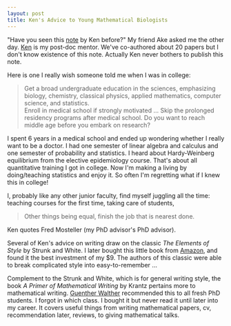 ```yaml
---
layout: post
title: Ken's Advice to Young Mathematical Biologists
---
```


"Have you seen this [note](./Lange-Advice.pdf) by Ken before?" My friend Ake asked me the other day. [Ken](http://research.mednet.ucla.edu/institution/personnel?personnel_id=45702) is my post-doc mentor. We've co-authored about 20 papers but I don't know existence of this note.  Actually Ken never bothers to publish this note. 

Here is one I really wish someone told me when I was in college:  
  
> Get a broad undergraduate education in the sciences, emphasizing biology, chemistry, classical physics, applied mathematics, computer science, and statistics.  
> Enroll in medical school if strongly motivated … Skip the prolonged residency programs after medical school. Do you want to reach middle age before you embark on research?

I spent 6 years in a medical school and ended up wondering whether I really want to be a doctor. I had one semester of linear algebra and calculus and one semester of probability and statistics. I heard about Hardy-Weinberg equilibrium from the elective epidemiology course. That's about all quantitative training I got in college. Now I'm making a living by doing/teaching statistics and enjoy it. So often I'm regretting what if I knew this in college!

I, probably like any other junior faculty, find myself juggling all the time: teaching courses for the first time, taking care of students, 
> Other things being equal, finish the job that is nearest done.  

Ken quotes Fred Mosteller (my PhD advisor's PhD advisor).

Several of Ken's advice on writing draw on the classic *The Elements of Style* by Strunk and White. I later bought this little book from [Amazon](http://www.amazon.com/The-Elements-Style-Fourth-Edition/dp/020530902X/ref=tmm_pap_title_0?ie=UTF8&qid=1374269632&sr=8-1e), and found it the best investment of my $9. The authors of this classic were able to break complicated style into easy-to-remember … 

Complement to the Strunk and White, which is for general writing style, the book *A Primer of Mathematical Writing* by Krantz pertains more to mathematical writing. [Guenther Walther](http://www-stat.stanford.edu/people/faculty/walther/) recommended this to all fresh PhD students. I forgot in which class. I bought it but never read it until later into my career. It covers useful things from writing mathematical papers, cv, recommendation later, reviews, to giving mathematical talks. 
